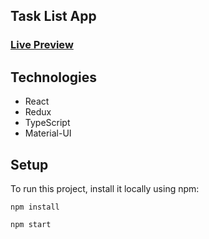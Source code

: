 ## Task List App
 ### [Live Preview](https://task-list-mf.netlify.app/)
	
## Technologies
* React
* Redux
* TypeScript
* Material-UI
	
## Setup
To run this project, install it locally using npm:

```
npm install
```
```
npm start
```
